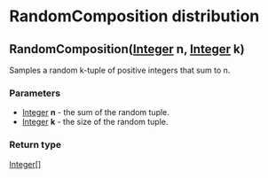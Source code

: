 RandomComposition distribution
==============================
RandomComposition([Integer](../types/Integer.md) **n**, [Integer](../types/Integer.md) **k**)
---------------------------------------------------------------------------------------------

Samples a random k-tuple of positive integers that sum to n.

### Parameters

- [Integer](../types/Integer.md) **n** - the sum of the random tuple.
- [Integer](../types/Integer.md) **k** - the size of the random tuple.

### Return type

[Integer[]](../types/Integer[].md)



